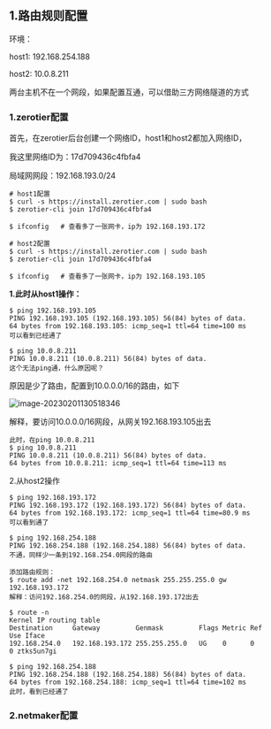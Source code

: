## 1.路由规则配置

环境：

host1:  192.168.254.188

host2:   10.0.8.211

两台主机不在一个网段，如果配置互通，可以借助三方网络隧道的方式

### 1.zerotier配置

首先，在zerotier后台创建一个网络ID，host1和host2都加入网络ID，

我这里网络ID为：17d709436c4fbfa4

局域网网段：192.168.193.0/24

```shell
# host1配置
$ curl -s https://install.zerotier.com | sudo bash
$ zerotier-cli join 17d709436c4fbfa4

$ ifconfig   # 查看多了一张网卡，ip为 192.168.193.172
```

```shell
# host2配置
$ curl -s https://install.zerotier.com | sudo bash
$ zerotier-cli join 17d709436c4fbfa4

$ ifconfig   # 查看多了一张网卡，ip为 192.168.193.105
```

**1.此时从host1操作：**

```shell
$ ping 192.168.193.105
PING 192.168.193.105 (192.168.193.105) 56(84) bytes of data.
64 bytes from 192.168.193.105: icmp_seq=1 ttl=64 time=100 ms
可以看到已经通了

$ ping 10.0.8.211
PING 10.0.8.211 (10.0.8.211) 56(84) bytes of data.
这个无法ping通，什么原因呢？
```

原因是少了路由，配置到10.0.0.0/16的路由，如下

![image-20230201130518346](D:\Tech\linux\Network\assets\image-20230201130518346.png)

解释，要访问10.0.0.0/16网段，从网关192.168.193.105出去

```shell
此时，在ping 10.0.8.211
$ ping 10.0.8.211
PING 10.0.8.211 (10.0.8.211) 56(84) bytes of data.
64 bytes from 10.0.8.211: icmp_seq=1 ttl=64 time=113 ms
```

2.从host2操作

```shell
$ ping 192.168.193.172
PING 192.168.193.172 (192.168.193.172) 56(84) bytes of data.
64 bytes from 192.168.193.172: icmp_seq=1 ttl=64 time=80.9 ms
可以看到通了

$ ping 192.168.254.188
PING 192.168.254.188 (192.168.254.188) 56(84) bytes of data.
不通，同样少一条到192.168.254.0网段的路由

添加路由规则：
$ route add -net 192.168.254.0 netmask 255.255.255.0 gw 192.168.193.172
解释：访问192.168.254.0的网段，从192.168.193.172出去

$ route -n
Kernel IP routing table
Destination     Gateway         Genmask         Flags Metric Ref    Use Iface
192.168.254.0   192.168.193.172 255.255.255.0   UG    0      0        0 ztks5un7gi

$ ping 192.168.254.188
PING 192.168.254.188 (192.168.254.188) 56(84) bytes of data.
64 bytes from 192.168.254.188: icmp_seq=1 ttl=64 time=102 ms
此时，看到已经通了
```

### 2.netmaker配置



